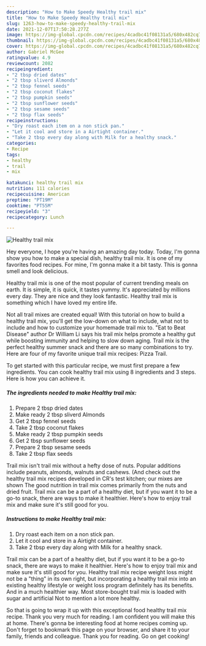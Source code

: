 ```yaml
---
description: "How to Make Speedy Healthy trail mix"
title: "How to Make Speedy Healthy trail mix"
slug: 1263-how-to-make-speedy-healthy-trail-mix
date: 2021-12-07T17:50:28.277Z
image: https://img-global.cpcdn.com/recipes/4cadbc41f08131a5/680x482cq70/healthy-trail-mix-recipe-main-photo.jpg
thumbnail: https://img-global.cpcdn.com/recipes/4cadbc41f08131a5/680x482cq70/healthy-trail-mix-recipe-main-photo.jpg
cover: https://img-global.cpcdn.com/recipes/4cadbc41f08131a5/680x482cq70/healthy-trail-mix-recipe-main-photo.jpg
author: Gabriel McGee
ratingvalue: 4.9
reviewcount: 2082
recipeingredient:
- "2 tbsp dried dates"
- "2 tbsp sliverd Almonds"
- "2 tbsp fennel seeds"
- "2 tbsp coconut flakes"
- "2 tbsp pumpkin seeds"
- "2 tbsp sunflower seeds"
- "2 tbsp sesame seeds"
- "2 tbsp flax seeds"
recipeinstructions:
- "Dry roast each item on a non stick pan."
- "Let it cool and store in a Airtight container."
- "Take 2 tbsp every day along with Milk for a healthy snack."
categories:
- Recipe
tags:
- healthy
- trail
- mix

katakunci: healthy trail mix 
nutrition: 111 calories
recipecuisine: American
preptime: "PT19M"
cooktime: "PT55M"
recipeyield: "3"
recipecategory: Lunch

---
```



![Healthy trail mix](https://img-global.cpcdn.com/recipes/4cadbc41f08131a5/680x482cq70/healthy-trail-mix-recipe-main-photo.jpg)

Hey everyone, I hope you're having an amazing day today. Today, I'm gonna show you how to make a special dish, healthy trail mix. It is one of my favorites food recipes. For mine, I'm gonna make it a bit tasty. This is gonna smell and look delicious.

Healthy trail mix is one of the most popular of current trending meals on earth. It is simple, it is quick, it tastes yummy. It's appreciated by millions every day. They are nice and they look fantastic. Healthy trail mix is something which I have loved my entire life.

Not all trail mixes are created equal! With this tutorial on how to build a healthy trail mix, you&#39;ll get the low-down on what to include, what not to include and how to customize your homemade trail mix to. &#34;Eat to Beat Disease&#34; author Dr William Li says his trail mix helps promote a healthy gut while boosting immunity and helping to slow down aging. Trail mix is the perfect healthy summer snack and there are so many combinations to try. Here are four of my favorite unique trail mix recipes: Pizza Trail.


To get started with this particular recipe, we must first prepare a few ingredients. You can cook healthy trail mix using 8 ingredients and 3 steps. Here is how you can achieve it.

<!--inarticleads1-->

##### The ingredients needed to make Healthy trail mix:

1. Prepare 2 tbsp dried dates
1. Make ready 2 tbsp sliverd Almonds
1. Get 2 tbsp fennel seeds
1. Take 2 tbsp coconut flakes
1. Make ready 2 tbsp pumpkin seeds
1. Get 2 tbsp sunflower seeds
1. Prepare 2 tbsp sesame seeds
1. Take 2 tbsp flax seeds


Trail mix isn&#39;t trail mix without a hefty dose of nuts. Popular additions include peanuts, almonds, walnuts and cashews. (And check out the healthy trail mix recipes developed in CR&#39;s test kitchen; our mixes are shown The good nutrition in trail mix comes primarily from the nuts and dried fruit. Trail mix can be a part of a healthy diet, but if you want it to be a go-to snack, there are ways to make it healthier. Here&#39;s how to enjoy trail mix and make sure it&#39;s still good for you. 

<!--inarticleads2-->

##### Instructions to make Healthy trail mix:

1. Dry roast each item on a non stick pan.
1. Let it cool and store in a Airtight container.
1. Take 2 tbsp every day along with Milk for a healthy snack.


Trail mix can be a part of a healthy diet, but if you want it to be a go-to snack, there are ways to make it healthier. Here&#39;s how to enjoy trail mix and make sure it&#39;s still good for you. Healthy trail mix recipe weight loss might not be a &#34;thing&#34; in its own right, but incorporating a healthy trail mix into an existing healthy lifestyle or weight loss program definitely has its benefits. And in a much healthier way. Most store-bought trail mix is loaded with sugar and artificial Not to mention a lot more healthy. 

So that is going to wrap it up with this exceptional food healthy trail mix recipe. Thank you very much for reading. I am confident you will make this at home. There's gonna be interesting food at home recipes coming up. Don't forget to bookmark this page on your browser, and share it to your family, friends and colleague. Thank you for reading. Go on get cooking!
